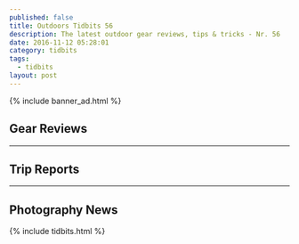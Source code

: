 ```yaml
---
published: false
title: Outdoors Tidbits 56
description: The latest outdoor gear reviews, tips & tricks - Nr. 56
date: 2016-11-12 05:28:01
category: tidbits
tags:
  - tidbits
layout: post
---
```


{% include banner_ad.html %}

## Gear Reviews

---

## Trip Reports

---

## Photography News

{% include tidbits.html %}
